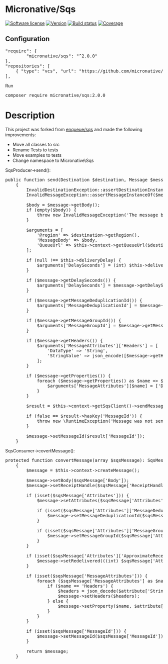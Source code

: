 # Micronative/Sqs
[![Software license][ico-license]](LICENSE)
[![Version][ico-version-stable]][link-packagist]
[![Build status][ico-travis]][link-travis]
[![Coverage][ico-codecov]][link-codecov]


[ico-license]: https://img.shields.io/github/license/nrk/predis.svg
[ico-version-stable]: https://img.shields.io/packagist/v/micronative/sqs.svg
[ico-travis]: https://travis-ci.org/micronative/sqs.svg?branch=master
[ico-codecov]: https://codecov.io/gh/micronative/sqs/branch/master/graph/badge.svg

[link-packagist]: https://packagist.org/packages/micronative/sqs
[link-codecov]: https://codecov.io/gh/micronative/sqs
[link-travis]: https://travis-ci.org/github/micronative/sqs

## Configuration
<pre>
"require": {
        "micronative/sqs": "^2.0.0"
},
"repositories": [
    { "type": "vcs", "url": "https://github.com/micronative/sqs" }
],
</pre>
Run
<pre>
composer require micronative/sqs:2.0.0
</pre>

# Description

This project was forked from [enqueue/sqs](https://github.com/php-enqueue/sqs) and made the following improvements:
+ Move all classes to src
+ Rename Tests to tests
+ Move examples to tests
+ Change namespace to Micronative\Sqs

SqsProducer->send(): 
<pre>
public function send(Destination $destination, Message $message): void
    {
        InvalidDestinationException::assertDestinationInstanceOf($destination, SqsDestination::class);
        InvalidMessageException::assertMessageInstanceOf($message, SqsMessage::class);

        $body = $message->getBody();
        if (empty($body)) {
            throw new InvalidMessageException('The message body must be a non-empty string.');
        }

        $arguments = [
            '@region' => $destination->getRegion(),
            'MessageBody' => $body,
            'QueueUrl' => $this->context->getQueueUrl($destination),
        ];

        if (null !== $this->deliveryDelay) {
            $arguments['DelaySeconds'] = (int) $this->deliveryDelay / 1000;
        }

        if ($message->getDelaySeconds()) {
            $arguments['DelaySeconds'] = $message->getDelaySeconds();
        }

        if ($message->getMessageDeduplicationId()) {
            $arguments['MessageDeduplicationId'] = $message->getMessageDeduplicationId();
        }

        if ($message->getMessageGroupId()) {
            $arguments['MessageGroupId'] = $message->getMessageGroupId();
        }

        if ($message->getHeaders()) {
            $arguments['MessageAttributes']['Headers'] = [
                'DataType' => 'String',
                'StringValue' => json_encode([$message->getHeaders()]),
            ];
        }
        
        if ($message->getProperties()) {
            foreach ($message->getProperties() as $name => $value) {
                $arguments['MessageAttributes'][$name] = ['DataType' => 'String', 'StringValue' => $value];
            }
        }

        $result = $this->context->getSqsClient()->sendMessage($arguments);

        if (false == $result->hasKey('MessageId')) {
            throw new \RuntimeException('Message was not sent');
        }

        $message->setMessageId($result['MessageId']);
    }
</pre>

SqsConsumer->covertMessage():
<pre>
protected function convertMessage(array $sqsMessage): SqsMessage
    {
        $message = $this->context->createMessage();

        $message->setBody($sqsMessage['Body']);
        $message->setReceiptHandle($sqsMessage['ReceiptHandle']);

        if (isset($sqsMessage['Attributes'])) {
            $message->setAttributes($sqsMessage['Attributes']);

            if (isset($sqsMessage['Attributes']['MessageDeduplicationId'])) {
                $message->setMessageDeduplicationId($sqsMessage['Attributes']['MessageDeduplicationId']);
            }

            if (isset($sqsMessage['Attributes']['MessageGroupId'])) {
                $message->setMessageGroupId($sqsMessage['Attributes']['MessageGroupId']);
            }
        }

        if (isset($sqsMessage['Attributes']['ApproximateReceiveCount'])) {
            $message->setRedelivered(((int) $sqsMessage['Attributes']['ApproximateReceiveCount']) > 1);
        }

        if (isset($sqsMessage['MessageAttributes'])) {
            foreach ($sqsMessage['MessageAttributes'] as $name => $attribute) {
                if ($name == 'Headers') {
                    $headers = json_decode($attribute['StringValue'], true);
                    $message->setHeaders($headers);
                } else {
                    $message->setProperty($name, $attribute['StringValue']);
                }
            }
        }

        if (isset($sqsMessage['MessageId'])) {
            $message->setMessageId($sqsMessage['MessageId']);
        }

        return $message;
    }
</pre>
